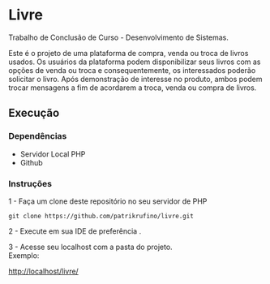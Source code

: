 # <b>Livre</b>
Trabalho de Conclusão de Curso - Desenvolvimento de Sistemas.

Este é o projeto de uma plataforma de compra, venda ou troca de livros usados. Os usuários da
plataforma podem disponibilizar seus livros com as opções de venda ou troca
e consequentemente, os interessados poderão solicitar o livro. Após demonstração de interesse no
produto, ambos podem trocar mensagens a fim de acordarem a troca, venda ou compra de livros.

## Execução

### Dependências

* Servidor Local PHP 
* Github

### Instruções

1 - Faça um clone deste repositório no seu servidor de PHP
```
git clone https://github.com/patrikrufino/livre.git
```

2 - Execute em sua IDE de preferência .

3 - Acesse seu localhost com a pasta do projeto.  
Exemplo:

[http://localhost/livre/](http://localhost/livre/)
